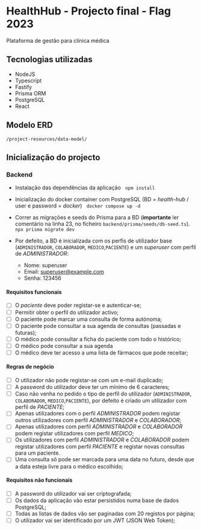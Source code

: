 # HealthHub - Projecto final - Flag 2023

Plataforma de gestão para clínica médica

## Tecnologias utilizadas

- NodeJS
- Typescript
- Fastify
- Prisma ORM
- PostgreSQL
- React

## Modelo ERD

`/project-resources/data-model/`

## Inicialização do projecto

### Backend

- Instalação das dependências da aplicação
    `npm install`

- Inicialização do docker container com PostgreSQL (BD = _health-hub_ / user e password = _docker_)
    `docker compose up -d`

- Correr as migrações e seeds do Prisma para a BD (**importante** ler comentário na linha 23, no ficheiro `backend/prisma/seeds/db-seed.ts`).
  `npx prisma migrate dev`

- Por defeito, a BD é inicializada com os perfis de utilizador base (`ADMINISTRADOR`, `COLABORADOR`, `MEDICO`,`PACIENTE`) e um _superuser_ com perfil de _ADMINISTRADOR_:
  - Nome: superuser
  - Email: <superuser@example.com>
  - Senha: 123456

#### Requisitos funcionais

- [ ] O _paciente_ deve poder registar-se e autenticar-se;
- [ ] Permitir obter o perfil do utilizador activo;
- [ ] O paciente pode marcar uma consulta de forma autónoma;
- [ ] O paciente pode consultar a sua agenda de consultas (passadas e futuras);
- [ ] O médico pode consultar a ficha do paciente com todo o histórico;
- [ ] O médico pode consultar a sua agenda
- [ ] O médico deve ter acesso a uma lista de fármacos que pode receitar;

#### Regras de negócio

- [ ] O utilizador não pode registar-se com um e-mail duplicado;
- [ ] A password do utilizador deve ter um mínimo de 6 caracteres;
- [ ] Caso não venha no pedido o tipo de perfil do utilizador (`ADMINISTRADOR`, `COLABORADOR`, `MEDICO`,`PACIENTE`), por defeito é criado um utilizador com perfil de _PACIENTE_;
- [ ] Apenas utilizadores com o perfil _ADMINISTRADOR_ podem registar outros utilizadores com perfil _ADMINISTRADOR_ e _COLABORADOR_;
- [ ] Apenas utilizadores com perfil _ADMINISTRADOR_ e _COLABORADOR_ podem registar utilizadores com perfil _MEDICO_;
- [ ] Os utilizadores com perfil _ADMINISTRADOR_ e _COLABORADOR_ podem registar utilizadores com perfil _PACIENTE_ e registar novas consultas para um paciente.
- [ ] Uma consulta só pode ser marcada para uma data no futuro, desde que a data esteja livre para o médico escolhido;

#### Requisitos não funcionais

- [ ] A password do utilizador vai ser criptografada;
- [ ] Os dados da aplicação vão estar persistidos numa base de dados PostgreSQL;
- [ ] Todas as listas de dados vão ser paginadas com 20 registos por página;
- [ ] O utilizador vai ser identificado por um JWT (JSON Web Token);
